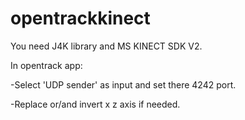 # opentrackkinect

You need J4K library and MS KINECT SDK V2.

In opentrack app:

-Select 'UDP sender' as input and set there 4242 port.

-Replace or/and invert x z axis if needed.
